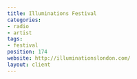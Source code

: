 ```yaml
---
title: Illuminations Festival
categories:
- radio
- artist
tags:
- festival
position: 174
website: http://illuminationslondon.com/
layout: client
---
```


